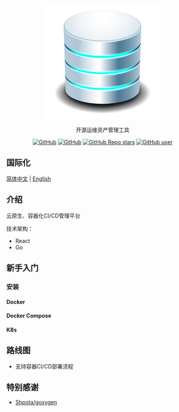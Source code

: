 <p align="center">
  <img src="/logo.jpg" height="300" />
</p>
<p align="center">
  开源运维资产管理工具
</p>
<p align="center">
  <a href="https://github.com/kkzzhizhou/open-cmdb/blob/main/LICENSE"><img alt="GitHub" src="https://img.shields.io/github/license/kkzzhizhou/open-cmdb?style=flat-square"/></a>
  <a href="https://github.com/kkzzhizhou/open-cmdb"><img alt="GitHub" src="https://img.shields.io/badge/Readme--Style-standard--repository-brightgreen?style=flat-square&color=f83500"/></a>
  <a href="https://github.com/kkzzhizhou/open-cmdb"><img alt="GitHub Repo stars" src="https://img.shields.io/github/stars/kkzzhizhou/open-cmdb?style=flat-square"/></a>
  <a href="https://github.com/kkzzhizhou"><img alt="GitHub user" src="https://img.shields.io/badge/author-kkzzhizhou-brightgreen?style=flat-square"/></a>
</p>

## 国际化

[简体中文](README.md) | [English](README.en-US.md)


## 介绍

云原生、容器化CI/CD管理平台

技术架构：
- React
- Go

## 新手入门

### 安装

#### Docker

#### Docker Compose

#### K8s

## 路线图

- 支持容器CI/CD部署流程

## 特别感谢

- [Shpota/goxygen](https://github.com/Shpota/goxygen)